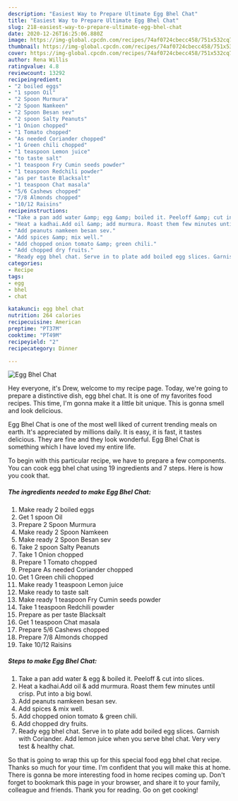 ```yaml
---
description: "Easiest Way to Prepare Ultimate Egg Bhel Chat"
title: "Easiest Way to Prepare Ultimate Egg Bhel Chat"
slug: 218-easiest-way-to-prepare-ultimate-egg-bhel-chat
date: 2020-12-26T16:25:06.880Z
image: https://img-global.cpcdn.com/recipes/74af0724cbecc458/751x532cq70/egg-bhel-chat-recipe-main-photo.jpg
thumbnail: https://img-global.cpcdn.com/recipes/74af0724cbecc458/751x532cq70/egg-bhel-chat-recipe-main-photo.jpg
cover: https://img-global.cpcdn.com/recipes/74af0724cbecc458/751x532cq70/egg-bhel-chat-recipe-main-photo.jpg
author: Rena Willis
ratingvalue: 4.8
reviewcount: 13292
recipeingredient:
- "2 boiled eggs"
- "1 spoon Oil"
- "2 Spoon Murmura"
- "2 Spoon Namkeen"
- "2 Spoon Besan sev"
- "2 spoon Salty Peanuts"
- "1 Onion chopped"
- "1 Tomato chopped"
- "As needed Coriander chopped"
- "1 Green chili chopped"
- "1 teaspoon Lemon juice"
- "to taste salt"
- "1 teaspoon Fry Cumin seeds powder"
- "1 teaspoon Redchili powder"
- "as per taste Blacksalt"
- "1 teaspoon Chat masala"
- "5/6 Cashews chopped"
- "7/8 Almonds chopped"
- "10/12 Raisins"
recipeinstructions:
- "Take a pan add water &amp; egg &amp; boiled it. Peeloff &amp; cut into slices."
- "Heat a kadhai.Add oil &amp; add murmura. Roast them few minutes until crisp. Put into a big bowl."
- "Add peanuts namkeen besan sev."
- "Add spices &amp; mix well."
- "Add chopped onion tomato &amp; green chili."
- "Add chopped dry fruits."
- "Ready egg bhel chat. Serve in to plate add boiled egg slices. Garnish with Coriander. Add lemon juice when you serve bhel chat. Very very test &amp; healthy chat."
categories:
- Recipe
tags:
- egg
- bhel
- chat

katakunci: egg bhel chat 
nutrition: 264 calories
recipecuisine: American
preptime: "PT37M"
cooktime: "PT49M"
recipeyield: "2"
recipecategory: Dinner

---
```



![Egg Bhel Chat](https://img-global.cpcdn.com/recipes/74af0724cbecc458/751x532cq70/egg-bhel-chat-recipe-main-photo.jpg)

Hey everyone, it's Drew, welcome to my recipe page. Today, we're going to prepare a distinctive dish, egg bhel chat. It is one of my favorites food recipes. This time, I'm gonna make it a little bit unique. This is gonna smell and look delicious.



Egg Bhel Chat is one of the most well liked of current trending meals on earth. It's appreciated by millions daily. It is easy, it is fast, it tastes delicious. They are fine and they look wonderful. Egg Bhel Chat is something which I have loved my entire life.


To begin with this particular recipe, we have to prepare a few components. You can cook egg bhel chat using 19 ingredients and 7 steps. Here is how you cook that.

<!--inarticleads1-->

##### The ingredients needed to make Egg Bhel Chat:

1. Make ready 2 boiled eggs
1. Get 1 spoon Oil
1. Prepare 2 Spoon Murmura
1. Make ready 2 Spoon Namkeen
1. Make ready 2 Spoon Besan sev
1. Take 2 spoon Salty Peanuts
1. Take 1 Onion chopped
1. Prepare 1 Tomato chopped
1. Prepare As needed Coriander chopped
1. Get 1 Green chili chopped
1. Make ready 1 teaspoon Lemon juice
1. Make ready to taste salt
1. Make ready 1 teaspoon Fry Cumin seeds powder
1. Take 1 teaspoon Redchili powder
1. Prepare as per taste Blacksalt
1. Get 1 teaspoon Chat masala
1. Prepare 5/6 Cashews chopped
1. Prepare 7/8 Almonds chopped
1. Take 10/12 Raisins




<!--inarticleads2-->

##### Steps to make Egg Bhel Chat:

1. Take a pan add water &amp; egg &amp; boiled it. Peeloff &amp; cut into slices.
1. Heat a kadhai.Add oil &amp; add murmura. Roast them few minutes until crisp. Put into a big bowl.
1. Add peanuts namkeen besan sev.
1. Add spices &amp; mix well.
1. Add chopped onion tomato &amp; green chili.
1. Add chopped dry fruits.
1. Ready egg bhel chat. Serve in to plate add boiled egg slices. Garnish with Coriander. Add lemon juice when you serve bhel chat. Very very test &amp; healthy chat.




So that is going to wrap this up for this special food egg bhel chat recipe. Thanks so much for your time. I'm confident that you will make this at home. There is gonna be more interesting food in home recipes coming up. Don't forget to bookmark this page in your browser, and share it to your family, colleague and friends. Thank you for reading. Go on get cooking!
